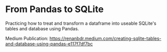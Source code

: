 # From Pandas to SQLite

Practicing how to treat and transform a dataframe into useable SQLite's tables and database using Pandas.

Medium Publication: https://renanbdr.medium.com/creating-sqlite-tables-and-database-using-pandas-e117f7df7bc
